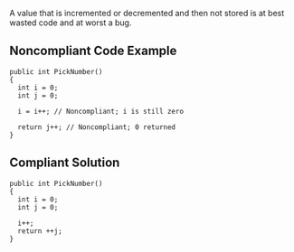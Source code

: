 A value that is incremented or decremented and then not stored is at best wasted code and at worst a bug.
 
## Noncompliant Code Example

    public int PickNumber()
    {
      int i = 0;
      int j = 0;
    
      i = i++; // Noncompliant; i is still zero
    
      return j++; // Noncompliant; 0 returned
    }

## Compliant Solution

    public int PickNumber()
    {
      int i = 0;
      int j = 0;
    
      i++;
      return ++j;
    }